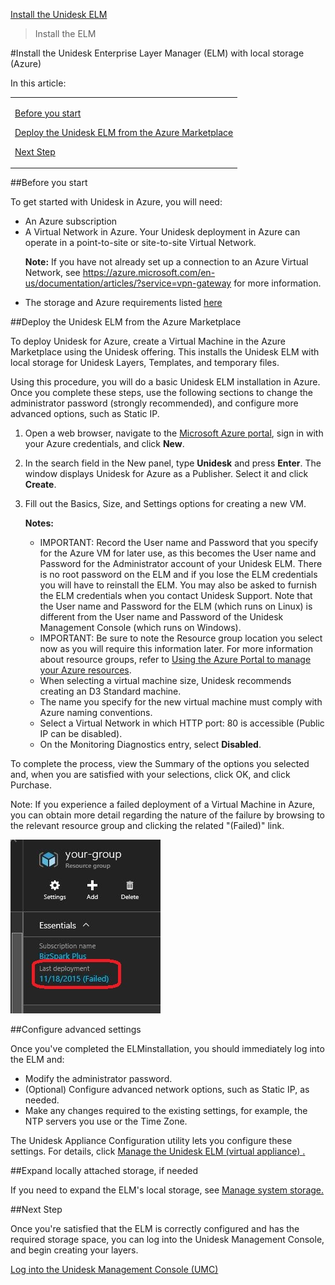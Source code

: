 [Install the Unidesk ELM](get_started_deploy_unidesk_elm_co4)

 > Install the ELM

#Install the Unidesk Enterprise Layer Manager (ELM) with local storage (Azure)

In this article:

<table>            <col></col>            <tbody>                <tr>                    <td>                        <p><a href="#Before"> Before you start</a>                        </p>                        <p><a href="#Deploy_ELM"> Deploy the Unidesk ELM from the Azure Marketplace</a>                        </p>                        <p><a href="#Next"> Next Step</a>                        </p>                    </td>                </tr>            </tbody>        </table>

##Before you start<a name="Before"></a>

To get started with Unidesk in Azure, you will need:

<ul>            <li>An Azure subscription</li>            <li>A Virtual Network in Azure. Your Unidesk deployment in Azure can operate in a point-to-site or site-to-site Virtual Network.</li>            <p><b>Note:</b> If you have not already set up a connection to an Azure Virtual Network, see <a href="https://azure.microsoft.com/en-us/documentation/articles/?service=vpn-gateway">https://azure.microsoft.com/en-us/documentation/articles/?service=vpn-gateway</a> for more information.</p>            <li>The storage and Azure requirements listed <a href="get_started_prerequisites_az4.htm">here</a></li>        </ul>

##Deploy the Unidesk ELM from the Azure Marketplace<a name="Deploy_ELM"></a>

To deploy Unidesk for Azure, create a Virtual Machine in the Azure Marketplace using the Unidesk offering. This installs the Unidesk ELM with local storage for Unidesk Layers, Templates, and temporary files.

Using this procedure, you will do a basic Unidesk ELM installation in Azure. Once you complete these steps, use the following sections to change the administrator password (strongly recommended), and configure more advanced options, such as Static IP. 

<ol>            <li>                <p>Open a web browser, navigate to the <a href="https://portal.azure.com/">Microsoft Azure portal</a>, sign in with your Azure credentials, and click <b>New</b>.</p>            </li>            <li>In the search field in the New panel, type <b>Unidesk</b> and press <b>Enter</b>. The window displays Unidesk for Azure as a Publisher. Select it and click <b>Create</b>.</li>            <li>                <p>Fill out the Basics, Size, and Settings options for creating a new VM. </p>            </li>            <p><b>Notes:</b>            </p>            <ul>                <li>IMPORTANT: Record the User name and Password that you specify for the Azure VM for later use, as this becomes the User name and Password for the Administrator account of your Unidesk ELM. There is no root password on the ELM and if you lose the ELM credentials you will have to reinstall the ELM. You may also be asked to furnish the ELM credentials when you contact Unidesk Support. Note that the User name and Password for the ELM (which runs on Linux) is different from the User name and Password of the Unidesk Management Console (which runs on Windows).</li>                <li>IMPORTANT: Be sure to note the Resource group location you select now as you will require this information later. For more information about resource groups, refer to <a href="https://azure.microsoft.com/en-us/documentation/articles/resource-group-portal/">Using the Azure Portal to manage your Azure resources</a>.</li>                <li>When selecting a virtual machine size, Unidesk recommends creating an D3 Standard machine.</li>                <li>The name you specify for the new virtual machine must comply with Azure naming conventions.</li>                <li>Select a Virtual Network in which HTTP port: 80 is accessible (Public IP can be disabled).</li>                <li>On the Monitoring Diagnostics entry, select <b>Disabled</b>.</li>            </ul>        </ol>

To complete the process, view the Summary of the options you selected and, when you are satisfied with your selections, click OK, and click Purchase.

Note: If you experience a failed deployment of a Virtual Machine in Azure, you can obtain more detail regarding the nature of the failure by browsing to the relevant resource group and clicking the related "(Failed)" link.

![](Resources/Images/failed_link.png)

##Configure advanced settings

Once you've completed the ELMinstallation, you should immediately log into the ELM and:

<ul>            <li>Modify the administrator password.</li>            <li>(Optional) Configure advanced network options, such as Static IP, as needed.</li>            <li>Make any changes required to the existing settings, for example, the NTP servers you use or the Time Zone.</li>        </ul>

The Unidesk Appliance Configuration utility lets you configure these settings. For details, click [ Manage the Unidesk ELM (virtual appliance) ](system_manage_appliance_co4)[.](system_manage_appliance_co4)

##Expand locally attached storage, if needed<a name="Expand"></a>

If you need to expand the ELM's local storage, see [ Manage system storage](system_storage_co4)[. ](system_storage_co4)

##Next Step<a name="Next"></a>

Once you're satisfied that the ELM is correctly configured and has the required storage space, you can log into the Unidesk Management Console, and begin creating your layers.

[Log into the Unidesk Management Console (UMC)](get_started_login_az4)[        ](get_started_login_az4)



